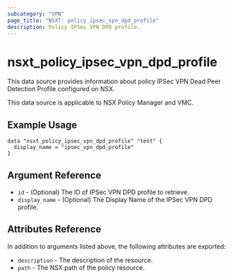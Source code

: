 ```yaml
---
subcategory: "VPN"
page_title: "NSXT: policy_ipsec_vpn_dpd_profile"
description: Policy IPSec VPN DPD profile.
---
```


# nsxt_policy_ipsec_vpn_dpd_profile

This data source provides information about policy IPSec VPN Dead Peer Detection Profile configured on NSX.

This data source is applicable to NSX Policy Manager and VMC.

## Example Usage

```hcl
data "nsxt_policy_ipsec_vpn_dpd_profile" "test" {
  display_name = "ipsec_vpn_dpd_profile"
}
```

## Argument Reference

* `id` - (Optional) The ID of IPSec VPN DPD profile to retrieve.
* `display_name` - (Optional) The Display Name of the IPSec VPN DPD profile.

## Attributes Reference

In addition to arguments listed above, the following attributes are exported:

* `description` - The description of the resource.
* `path` - The NSX path of the policy resource.
